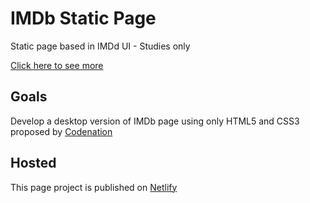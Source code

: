 # IMDb Static Page
Static page based in IMDd UI - Studies only

[Click here to see more](https://imdb-static.netlify.app/)

## Goals

Develop a desktop version of IMDb page using only HTML5 and CSS3 proposed by [Codenation](https://www.codenation.dev/)

## Hosted

This page project is published on [Netlify](https://www.netlify.com/)
